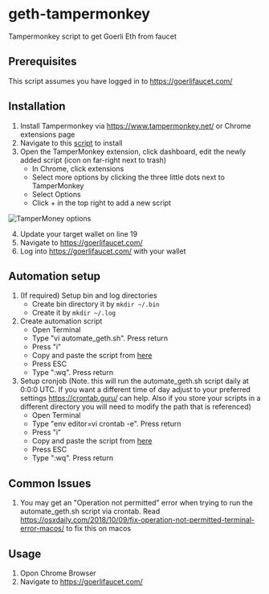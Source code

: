 # geth-tampermonkey
Tampermonkey script to get Goerli Eth from faucet

## Prerequisites
This script assumes you have logged in to https://goerlifaucet.com/ 

## Installation

1. Install Tampermonkey via https://www.tampermonkey.net/ or Chrome extensions page
2. Navigate to this [script](goerli-faucet.user.js) to install
3. Open the TamperMonkey extension, click dashboard, edit the newly added script (icon on far-right next to trash)
   - In Chrome, click extensions
   - Select more options by clicking the three little dots next to TamperMonkey
   - Select Options
   - Click + in the top right to add a new script

  ![TamperMoney options](tempermonkey_options.png)
  
4. Update your target wallet on line 19
5. Navigate to https://goerlifaucet.com/ 
6. Log into https://goerlifaucet.com/ with your wallet


## Automation setup
1. (If required) Setup bin and log directories
   - Create bin directory it by ```mkdir ~/.bin```
   - Create it by ```mkdir ~/.log```
2. Create automation script
   - Open Terminal
   - Type "vi automate_geth.sh". Press return
   - Press "i"
   - Copy and paste the script from [here](automate_geth.sh)
   - Press ESC
   - Type ":wq". Press return
2. Setup cronjob (Note. this will run the automate_geth.sh script daily at 0:0:0 UTC. If you want a different time of day adjust to your preferred settings https://crontab.guru/ can help. Also if you store your scripts in a different directory you will need to modify the path that is referenced)
   - Open Terminal
   - Type "env editor=vi crontab -e". Press return
   - Press "i"
   - Copy and paste the script from [here](crontab.example)
   - Press ESC
   - Type ":wq". Press return

## Common Issues
1. You may get an "Operation not permitted" error when trying to run the automate_geth.sh script via crontab. Read https://osxdaily.com/2018/10/09/fix-operation-not-permitted-terminal-error-macos/ to fix this on macos


## Usage
1. Opon Chrome Browser
2. Navigate to https://goerlifaucet.com/ 
